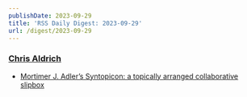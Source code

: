 ```yaml
---
publishDate: 2023-09-29
title: 'RSS Daily Digest: 2023-09-29'
url: /digest/2023-09-29
---
```


### [Chris Aldrich](https://boffosocko.com/)

  * [Mortimer J. Adler’s Syntopicon: a topically arranged collaborative slipbox](https://boffosocko.com/2023/09/28/mortimer-j-adlers-syntopicon-a-topically-arranged-collaborative-slipbox/)
  
